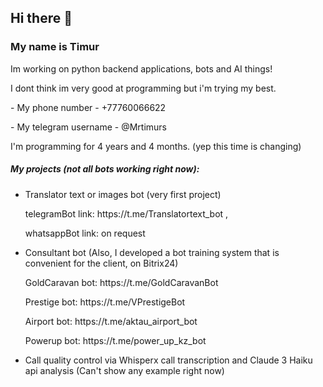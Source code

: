 ## Hi there 👋
### My name is Timur
<p>Im working on python backend applications, bots and AI things!</p>


<p>I dont think im very good at programming but i'm trying my best.</p>
<p>- My phone number - +77760066622</p>
<p>- My telegram username - @Mrtimurs</p>


<p>I'm programming for <!-- posts -->4 years and 4 months.<!-- /posts --> (yep this time is changing)</p>


##### My projects (not all bots working right now):
- Translator text or images bot (very first project)
    <p>telegramBot link: https://t.me/Translatortext_bot ,</p>
    <p>whatsappBot link: on request</p>
- Consultant bot (Also, I developed a bot training system that is convenient for the client, on Bitrix24)
    <p>GoldCaravan bot: https://t.me/GoldCaravanBot</p>
    <p>Prestige bot: https://t.me/VPrestigeBot</p>
    <p>Airport bot: https://t.me/aktau_airport_bot</p>
    <p>Powerup bot: https://t.me/power_up_kz_bot</p>
- Call quality control via Whisperx call transcription and Claude 3 Haiku api analysis (Can't show any example right now)
